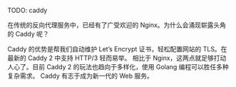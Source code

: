 TODO: caddy

在传统的反向代理服务中，已经有了广受欢迎的 Nginx。为什么会涌现崭露头角的 Caddy 呢？

Caddy 的优势是帮我们自动维护 Let’s Encrypt 证书，轻松配置网站的 TLS。在最新的 Caddy 2 中支持 HTTP/3 轻而易举。 相比于 Nginx，这两点就足够打动人心了。目前 Caddy 2 的玩法也趋向于多样化，使用 Golang 编程可以胜任多种复杂需求。 Caddy 有志于成为新一代的 Web 服务。
